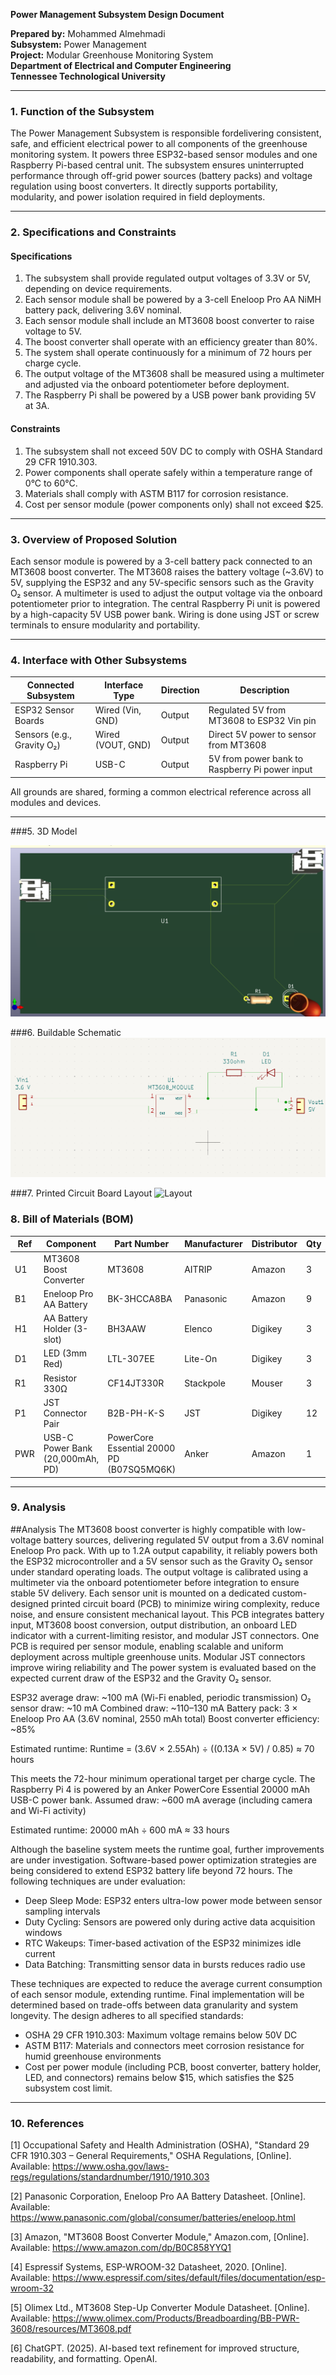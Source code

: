**Power Management Subsystem Design Document**

**Prepared by:** Mohammed Almehmadi  
**Subsystem:** Power Management  
**Project:** Modular Greenhouse Monitoring System  
**Department of Electrical and Computer Engineering**  
**Tennessee Technological University**

---

### 1. Function of the Subsystem

The Power Management Subsystem is responsible fordelivering consistent, safe, and efficient electrical power to all components of the greenhouse monitoring system. It powers three ESP32-based sensor modules and one Raspberry Pi-based central unit. The subsystem ensures uninterrupted performance through off-grid power sources (battery packs) and voltage regulation using boost converters. It directly supports portability, modularity, and power isolation required in field deployments.

---

### 2. Specifications and Constraints

#### Specifications
1. The subsystem shall provide regulated output voltages of 3.3V or 5V, depending on device requirements.
2. Each sensor module shall be powered by a 3-cell Eneloop Pro AA NiMH battery pack, delivering 3.6V nominal.
3. Each sensor module shall include an MT3608 boost converter to raise voltage to 5V.
4. The boost converter shall operate with an efficiency greater than 80%.
5. The system shall operate continuously for a minimum of 72 hours per charge cycle.
6. The output voltage of the MT3608 shall be measured using a multimeter and adjusted via the onboard potentiometer before deployment.
7. The Raspberry Pi shall be powered by a USB power bank providing 5V at 3A.

#### Constraints
1. The subsystem shall not exceed 50V DC to comply with OSHA Standard 29 CFR 1910.303.
2. Power components shall operate safely within a temperature range of 0°C to 60°C.
3. Materials shall comply with ASTM B117 for corrosion resistance.
4. Cost per sensor module (power components only) shall not exceed $25.

---

### 3. Overview of Proposed Solution

Each sensor module is powered by a 3-cell battery pack connected to an MT3608 boost converter. The MT3608 raises the battery voltage (~3.6V) to 5V, supplying the ESP32 and any 5V-specific sensors such as the Gravity O₂ sensor. A multimeter is used to adjust the output voltage via the onboard potentiometer prior to integration. The central Raspberry Pi unit is powered by a high-capacity 5V USB power bank. Wiring is done using JST or screw terminals to ensure modularity and portability.

---

### 4. Interface with Other Subsystems

| Connected Subsystem | Interface Type | Direction | Description |
|---------------------|----------------|-----------|-------------|
| ESP32 Sensor Boards | Wired (Vin, GND) | Output | Regulated 5V from MT3608 to ESP32 Vin pin |
| Sensors (e.g., Gravity O₂) | Wired (VOUT, GND) | Output | Direct 5V power to sensor from MT3608 |
| Raspberry Pi | USB-C | Output | 5V from power bank to Raspberry Pi power input |

All grounds are shared, forming a common electrical reference across all modules and devices.

---

###5. 3D Model

![3dmodel](3D_Model.png)

###6. Buildable Schematic
![Schematic](Buildable_circuit.png)

###7. Printed Circuit Board Layout
![Layout](Printed_Circuit_Board_Layout.png)

### 8. Bill of Materials (BOM)

| Ref | Component                  | Part Number    | Manufacturer | Distributor | Qty | Price     | URL |
|-----|----------------------------|----------------|--------------|-------------|-----|-----------|-----|
| U1  | MT3608 Boost Converter    | MT3608         | AITRIP       | Amazon      | 3   | $5.99 (5pk)| [Link](https://www.amazon.com/dp/B0C858YYQ1) |
| B1  | Eneloop Pro AA Battery     | BK-3HCCA8BA    | Panasonic    | Amazon      | 9   | $36.45 (8pk)| [Link](https://www.amazon.com/dp/B00MXCIK32) |
| H1  | AA Battery Holder (3-slot) | BH3AAW          | Elenco       | Digikey     | 3   | $1.5   | [Link](https://www.digikey.com) |
| D1  | LED (3mm Red)             | LTL-307EE      | Lite-On      | Digikey     | 3   | $0.50     | [Link](https://www.digikey.com) |
| R1  | Resistor 330Ω             | CF14JT330R     | Stackpole    | Mouser      | 3   | $0.05     | [Link](https://www.mouser.com) |
| P1  | JST Connector Pair         | B2B-PH-K-S     | JST          | Digikey     | 12   | $0.30     | [Link](https://www.digikey.com) |
| PWR | USB-C Power Bank (20,000mAh, PD) | PowerCore Essential 20000 PD (B07SQ5MQ6K)| Anker        | Amazon      | 1   | $54.99| [Link] https://www.amazon.com/dp/B07SQ5MQ6K

---

### 9. Analysis

##Analysis
The MT3608 boost converter is highly compatible with low-voltage battery sources, delivering regulated 5V output from a 3.6V nominal Eneloop Pro pack. With up to 1.2A output capability, it reliably powers both the ESP32 microcontroller and a 5V sensor such as the Gravity O₂ sensor under standard operating loads. The output voltage is calibrated using a multimeter via the onboard potentiometer before integration to ensure stable 5V delivery.
Each sensor unit is mounted on a dedicated custom-designed printed circuit board (PCB) to minimize wiring complexity, reduce noise, and ensure consistent mechanical layout. This PCB integrates battery input, MT3608 boost conversion, output distribution, an onboard LED indicator with a current-limiting resistor, and modular JST connectors. One PCB is required per sensor module, enabling scalable and uniform deployment across multiple greenhouse units. Modular JST connectors improve wiring reliability and 
The power system is evaluated based on the expected current draw of the ESP32 and the Gravity O₂ sensor.

ESP32 average draw: ~100 mA (Wi-Fi enabled, periodic transmission)
O₂ sensor draw: ~10 mA
Combined draw: ~110–130 mA
Battery pack: 3 × Eneloop Pro AA (3.6V nominal, 2550 mAh total)
Boost converter efficiency: ~85%

Estimated runtime:
Runtime = (3.6V × 2.55Ah) ÷ ((0.13A × 5V) / 0.85) ≈ 70 hours

This meets the 72-hour minimum operational target per charge cycle.
The Raspberry Pi 4 is powered by an Anker PowerCore Essential 20000 mAh USB-C power bank.
Assumed draw: ~600 mA average (including camera and Wi-Fi activity)

Estimated runtime: 20000 mAh ÷ 600 mA ≈ 33 hours

Although the baseline system meets the runtime goal, further improvements are under investigation. Software-based power optimization strategies are being considered to extend ESP32 battery life beyond 72 hours. The following techniques are under evaluation:
- Deep Sleep Mode: ESP32 enters ultra-low power mode between sensor sampling intervals
- Duty Cycling: Sensors are powered only during active data acquisition windows
- RTC Wakeups: Timer-based activation of the ESP32 minimizes idle current
- Data Batching: Transmitting sensor data in bursts reduces radio use

These techniques are expected to reduce the average current consumption of each sensor module, extending runtime. Final implementation will be determined based on trade-offs between data granularity and system longevity.
The design adheres to all specified standards:
- OSHA 29 CFR 1910.303: Maximum voltage remains below 50V DC
- ASTM B117: Materials and connectors meet corrosion resistance for humid greenhouse environments
- Cost per power module (including PCB, boost converter, battery holder, LED, and connectors) remains below $15, which satisfies the $25 subsystem cost limit.

---

### 10. References

[1] Occupational Safety and Health Administration (OSHA), "Standard 29 CFR 1910.303 – General Requirements," OSHA Regulations, [Online]. Available: https://www.osha.gov/laws-regs/regulations/standardnumber/1910/1910.303

[2] Panasonic Corporation, Eneloop Pro AA Battery Datasheet. [Online]. Available: https://www.panasonic.com/global/consumer/batteries/eneloop.html

[3] Amazon, "MT3608 Boost Converter Module," Amazon.com, [Online]. Available: https://www.amazon.com/dp/B0C858YYQ1

[4] Espressif Systems, ESP-WROOM-32 Datasheet, 2020. [Online]. Available: https://www.espressif.com/sites/default/files/documentation/esp-wroom-32

[5] Olimex Ltd., MT3608 Step-Up Converter Module Datasheet. [Online]. Available: https://www.olimex.com/Products/Breadboarding/BB-PWR-3608/resources/MT3608.pdf

[6] ChatGPT. (2025). AI-based text refinement for improved structure, readability, and formatting. OpenAI.
